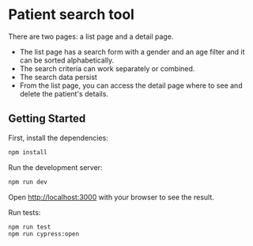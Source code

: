 # Patient search tool
There are two pages: a list page and a detail page.
- The list page has a search form with a gender and an age filter and it can be sorted alphabetically.
- The search criteria can work separately or combined.
- The search data persist
- From the list page, you can access the detail page where to see and delete the patient's details. 

## Getting Started

First, install the dependencies:
```bash
npm install
```

Run the development server:

```bash
npm run dev
```

Open [http://localhost:3000](http://localhost:3000) with your browser to see the result.

Run tests:

```bash
npm run test
npm run cypress:open
```